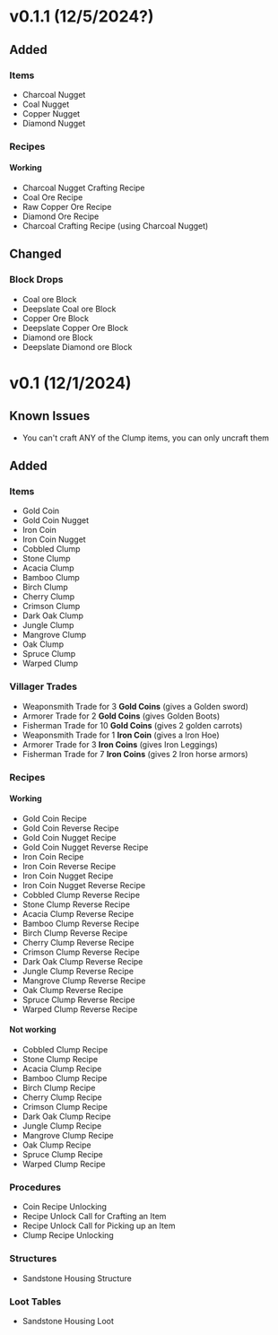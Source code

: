 # v0.1.1 (12/5/2024?)
## Added
### Items
- Charcoal Nugget
- Coal Nugget
- Copper Nugget
- Diamond Nugget
### Recipes
#### Working
- Charcoal Nugget Crafting Recipe
- Coal Ore Recipe
- Raw Copper Ore Recipe
- Diamond Ore Recipe
- Charcoal Crafting Recipe (using Charcoal Nugget)

## Changed
### Block Drops
- Coal ore Block
- Deepslate Coal ore Block
- Copper Ore Block
- Deepslate Copper Ore Block
- Diamond ore Block
- Deepslate Diamond ore Block

# v0.1 (12/1/2024)
## Known Issues
- You can't craft ANY of the Clump items, you can only uncraft them

## Added
### Items
- Gold Coin
- Gold Coin Nugget
- Iron Coin
- Iron Coin Nugget
- Cobbled Clump
- Stone Clump
- Acacia Clump
- Bamboo Clump
- Birch Clump
- Cherry Clump
- Crimson Clump
- Dark Oak Clump
- Jungle Clump
- Mangrove Clump
- Oak Clump
- Spruce Clump
- Warped Clump
### Villager Trades
- Weaponsmith Trade for 3 **Gold Coins** (gives a Golden sword)
- Armorer Trade for 2 **Gold Coins** (gives Golden Boots)
- Fisherman Trade for 10 **Gold Coins** (gives 2 golden carrots)
- Weaponsmith Trade for 1 **Iron Coin** (gives a Iron Hoe)
- Armorer Trade for 3 **Iron Coins** (gives Iron Leggings)
- Fisherman Trade for 7 **Iron Coins** (gives 2 Iron horse armors)
### Recipes
#### Working
- Gold Coin Recipe
- Gold Coin Reverse Recipe
- Gold Coin Nugget Recipe
- Gold Coin Nugget Reverse Recipe
- Iron Coin Recipe
- Iron Coin Reverse Recipe
- Iron Coin Nugget Recipe
- Iron Coin Nugget Reverse Recipe
- Cobbled Clump Reverse Recipe
- Stone Clump Reverse Recipe
- Acacia Clump Reverse Recipe
- Bamboo Clump Reverse Recipe
- Birch Clump Reverse Recipe
- Cherry Clump Reverse Recipe
- Crimson Clump Reverse Recipe
- Dark Oak Clump Reverse Recipe
- Jungle Clump Reverse Recipe
- Mangrove Clump Reverse Recipe
- Oak Clump Reverse Recipe
- Spruce Clump Reverse Recipe
- Warped Clump Reverse Recipe
#### Not working
- Cobbled Clump Recipe
- Stone Clump Recipe
- Acacia Clump Recipe
- Bamboo Clump Recipe
- Birch Clump Recipe
- Cherry Clump Recipe
- Crimson Clump Recipe
- Dark Oak Clump Recipe
- Jungle Clump Recipe
- Mangrove Clump Recipe
- Oak Clump Recipe
- Spruce Clump Recipe
- Warped Clump Recipe
### Procedures
- Coin Recipe Unlocking
- Recipe Unlock Call for Crafting an Item
- Recipe Unlock Call for Picking up an Item
- Clump Recipe Unlocking
### Structures
- Sandstone Housing Structure
### Loot Tables
- Sandstone Housing Loot